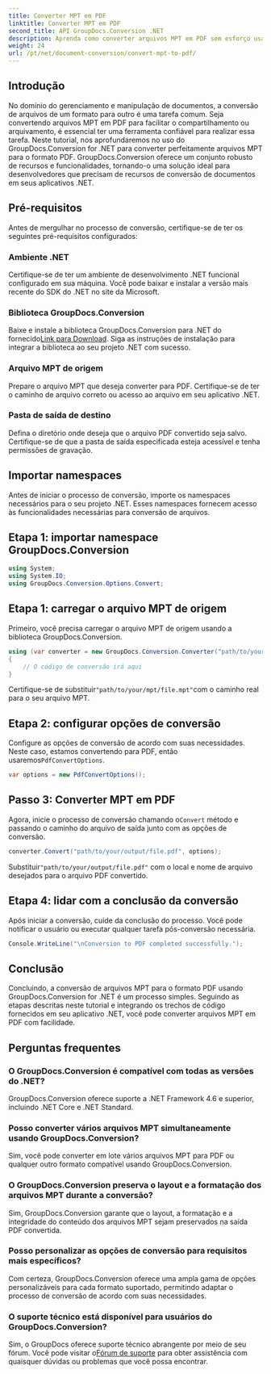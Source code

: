 ```yaml
---
title: Converter MPT em PDF
linktitle: Converter MPT em PDF
second_title: API GroupDocs.Conversion .NET
description: Aprenda como converter arquivos MPT em PDF sem esforço usando GroupDocs.Conversion for .NET. Acompanhe nosso passo a passo para integração e gestão documental eficiente.
weight: 24
url: /pt/net/document-conversion/convert-mpt-to-pdf/
---
```

## Introdução
No domínio do gerenciamento e manipulação de documentos, a conversão de arquivos de um formato para outro é uma tarefa comum. Seja convertendo arquivos MPT em PDF para facilitar o compartilhamento ou arquivamento, é essencial ter uma ferramenta confiável para realizar essa tarefa. Neste tutorial, nos aprofundaremos no uso do GroupDocs.Conversion for .NET para converter perfeitamente arquivos MPT para o formato PDF. GroupDocs.Conversion oferece um conjunto robusto de recursos e funcionalidades, tornando-o uma solução ideal para desenvolvedores que precisam de recursos de conversão de documentos em seus aplicativos .NET.
## Pré-requisitos
Antes de mergulhar no processo de conversão, certifique-se de ter os seguintes pré-requisitos configurados:
### Ambiente .NET
Certifique-se de ter um ambiente de desenvolvimento .NET funcional configurado em sua máquina. Você pode baixar e instalar a versão mais recente do SDK do .NET no site da Microsoft.
### Biblioteca GroupDocs.Conversion
 Baixe e instale a biblioteca GroupDocs.Conversion para .NET do fornecido[Link para Download](https://releases.groupdocs.com/conversion/net/). Siga as instruções de instalação para integrar a biblioteca ao seu projeto .NET com sucesso.
### Arquivo MPT de origem
Prepare o arquivo MPT que deseja converter para PDF. Certifique-se de ter o caminho de arquivo correto ou acesso ao arquivo em seu aplicativo .NET.
### Pasta de saída de destino
Defina o diretório onde deseja que o arquivo PDF convertido seja salvo. Certifique-se de que a pasta de saída especificada esteja acessível e tenha permissões de gravação.

## Importar namespaces
Antes de iniciar o processo de conversão, importe os namespaces necessários para o seu projeto .NET. Esses namespaces fornecem acesso às funcionalidades necessárias para conversão de arquivos.
## Etapa 1: importar namespace GroupDocs.Conversion
```csharp
using System;
using System.IO;
using GroupDocs.Conversion.Options.Convert;
```
## Etapa 1: carregar o arquivo MPT de origem
Primeiro, você precisa carregar o arquivo MPT de origem usando a biblioteca GroupDocs.Conversion.
```csharp
using (var converter = new GroupDocs.Conversion.Converter("path/to/your/mpt/file.mpt"))
{
    // O código de conversão irá aqui
}
```
 Certifique-se de substituir`"path/to/your/mpt/file.mpt"`com o caminho real para o seu arquivo MPT.
## Etapa 2: configurar opções de conversão
 Configure as opções de conversão de acordo com suas necessidades. Neste caso, estamos convertendo para PDF, então usaremos`PdfConvertOptions`.
```csharp
var options = new PdfConvertOptions();
```
## Passo 3: Converter MPT em PDF
 Agora, inicie o processo de conversão chamando o`Convert` método e passando o caminho do arquivo de saída junto com as opções de conversão.
```csharp
converter.Convert("path/to/your/output/file.pdf", options);
```
 Substituir`"path/to/your/output/file.pdf"` com o local e nome de arquivo desejados para o arquivo PDF convertido.
## Etapa 4: lidar com a conclusão da conversão
Após iniciar a conversão, cuide da conclusão do processo. Você pode notificar o usuário ou executar qualquer tarefa pós-conversão necessária.
```csharp
Console.WriteLine("\nConversion to PDF completed successfully.");
```

## Conclusão
Concluindo, a conversão de arquivos MPT para o formato PDF usando GroupDocs.Conversion for .NET é um processo simples. Seguindo as etapas descritas neste tutorial e integrando os trechos de código fornecidos em seu aplicativo .NET, você pode converter arquivos MPT em PDF com facilidade.
## Perguntas frequentes
### O GroupDocs.Conversion é compatível com todas as versões do .NET?
GroupDocs.Conversion oferece suporte a .NET Framework 4.6 e superior, incluindo .NET Core e .NET Standard.
### Posso converter vários arquivos MPT simultaneamente usando GroupDocs.Conversion?
Sim, você pode converter em lote vários arquivos MPT para PDF ou qualquer outro formato compatível usando GroupDocs.Conversion.
### O GroupDocs.Conversion preserva o layout e a formatação dos arquivos MPT durante a conversão?
Sim, GroupDocs.Conversion garante que o layout, a formatação e a integridade do conteúdo dos arquivos MPT sejam preservados na saída PDF convertida.
### Posso personalizar as opções de conversão para requisitos mais específicos?
Com certeza, GroupDocs.Conversion oferece uma ampla gama de opções personalizáveis para cada formato suportado, permitindo adaptar o processo de conversão de acordo com suas necessidades.
### O suporte técnico está disponível para usuários do GroupDocs.Conversion?
 Sim, o GroupDocs oferece suporte técnico abrangente por meio de seu fórum. Você pode visitar o[Fórum de suporte](https://forum.groupdocs.com/c/conversion/11) para obter assistência com quaisquer dúvidas ou problemas que você possa encontrar.